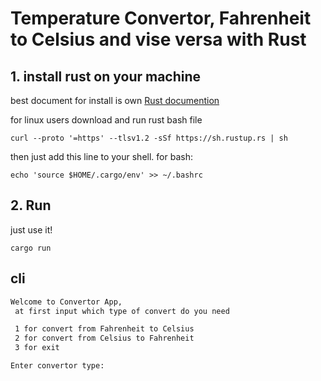 # Temperature Convertor, Fahrenheit to Celsius and vise versa with Rust
## 1. install rust on your machine 
best document for install is own [Rust documention](https://www.rust-lang.org/tools/install)

for linux users download and run rust bash file
```
curl --proto '=https' --tlsv1.2 -sSf https://sh.rustup.rs | sh
```
then just add this line to your shell. for bash:
```
echo 'source $HOME/.cargo/env' >> ~/.bashrc
```

## 2. Run

just use it!
```
cargo run
```
## cli
```bash
Welcome to Convertor App, 
 at first input which type of convert do you need

 1 for convert from Fahrenheit to Celsius
 2 for convert from Celsius to Fahrenheit
 3 for exit

Enter convertor type:
```